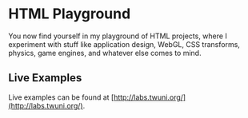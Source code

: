 # HTML Playground

You now find yourself in my playground of HTML projects, where I experiment
with stuff like application design, WebGL, CSS transforms, physics, game engines,
and whatever else comes to mind.

## Live Examples

Live examples can be found at [http://labs.twuni.org/](http://labs.twuni.org/).
